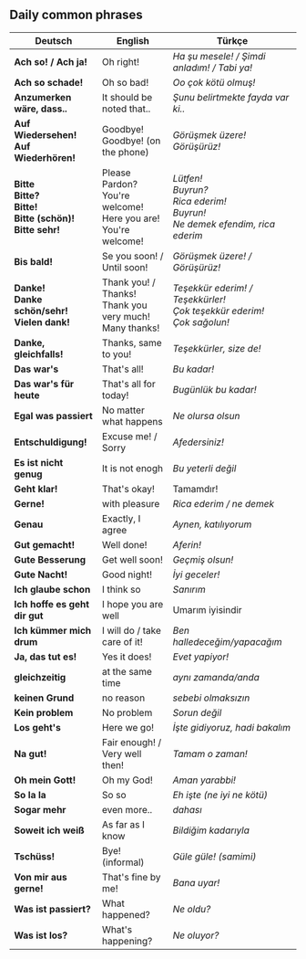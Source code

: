## Daily common phrases

Deutsch | English | Türkçe
--- | --- | ---
**Ach so! / Ach ja!** | Oh right! | _Ha şu mesele! / Şimdi anladım! / Tabi ya!_
**Ach so schade!** | Oh so bad! | _Oo çok kötü olmuş!_
**Anzumerken wäre, dass..** | It should be noted that.. | _Şunu belirtmekte fayda var ki.._
**Auf Wiedersehen!<br>Auf Wiederhören!** | Goodbye!<br>Goodbye! (on the phone) | _Görüşmek üzere!<br>Görüşürüz!_
**Bitte<br>Bitte?<br>Bitte!<br>Bitte (schön)!<br>Bitte sehr!** | Please<br>Pardon?<br>You're welcome!<br>Here you are!<br>You're welcome! | _Lütfen!<br>Buyrun?<br>Rica ederim!<br>Buyrun!<br>Ne demek efendim, rica ederim_
**Bis bald!** | Se you soon! / Until soon! | _Görüşmek üzere! / Görüşürüz!_
**Danke!<br>Danke schön/sehr!<br>Vielen dank!** | Thank you! / Thanks!<br>Thank you very much!<br>Many thanks! | _Teşekkür ederim! / Teşekkürler!<br>Çok teşekkür ederim!<br>Çok sağolun!_
**Danke, gleichfalls!** | Thanks, same to you! | _Teşekkürler, size de!_
**Das war's** | That's all! | _Bu kadar!_
**Das war's für heute** | That's all for today! | _Bugünlük bu kadar!_
**Egal was passiert** | No matter what happens | _Ne olursa olsun_
**Entschuldigung!** | Excuse me! / Sorry | _Afedersiniz!_
**Es ist nicht genug** | It is not enogh | _Bu yeterli değil_
**Geht klar!** | That's okay! | Tamamdır!
**Gerne!** | with pleasure | _Rica ederim / ne demek_
**Genau** | Exactly, I agree | _Aynen, katılıyorum_
**Gut gemacht!** | Well done! | _Aferin!_
**Gute Besserung** | Get well soon! | _Geçmiş olsun!_
**Gute Nacht!** | Good night! | _İyi geceler!_
**Ich glaube schon** | I think so | _Sanırım_
**Ich hoffe es geht dir gut** | I hope you are well | Umarım iyisindir
**Ich kümmer mich drum** | I will do / take care of it! | _Ben halledeceğim/yapacağım_
**Ja, das tut es!** | Yes it does! | _Evet yapiyor!_
**gleichzeitig** | at the same time | _aynı zamanda/anda_
**keinen Grund** | no reason | _sebebi olmaksızın_
**Kein problem** | No problem | _Sorun değil_
**Los geht's** | Here we go! | _İşte gidiyoruz, hadi bakalım_
**Na gut!** | Fair enough! / Very well then! | _Tamam o zaman!_
**Oh mein Gott!** | Oh my God! | _Aman yarabbi!_
**So la la** | So so | _Eh işte (ne iyi ne kötü)_
**Sogar mehr** | even more.. | _dahası_
**Soweit ich weiß** | As far as I know | _Bildiğim kadarıyla_
**Tschüss!** | Bye! (informal) | _Güle güle! (samimi)_
**Von mir aus gerne!** | That's fine by me! | _Bana uyar!_
**Was ist passiert?** | What happened? | _Ne oldu?_
**Was ist los?** | What's happening? | _Ne oluyor?_
